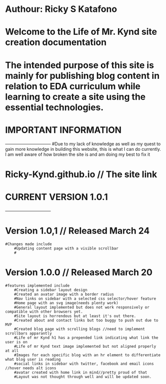 # Authour: Ricky S Katafono
# Welcome to the Life of Mr. Kynd site creation documentation
# The intended purpose of this site is mainly for publishing blog content in relation to EDA curriculum while learning to create a site using the essential technologies.

# IMPORTANT INFORMATION
  –––––––––––––––––––––
  #Due to my lack of knowledge as well as my quest to gain more knowledge in building this website, this is what I can do currently. I am well aware of how broken the site is and am doing my best to fix it 

# Ricky-Kynd.github.io // The site link

# CURRENT VERSION 1.0.1
  –––––––––––––––––––––

# Version 1.0,1 // Released March 24
	#Changes made include
		#Updating content page with a visible scrollbar
		#
# Version 1.0.0 // Released March 20
	#features implemented include
		#Creating a sidebar layout design
		#Created an avatar image with a border radius
		#Nav links on sidebar with a selected css selector/hover feature
		#Home page with an svg image(needs plenty work)
		#General layout implemented but does not work responsively or compatible with other browsers yet.
		#Site layout is horrendous but at least it's out there.
		#Created about and contact links but too buggy to push out due to MVP
		#Created blog page with scrolling blogs //need to implement scrollbars apparantly
		#Life of mr Kynd h1 has a prepended link indicating what link the user is on
		#Life of mr Kynd text image implemented but not aligned properly at all
		#Images for each specific blog with an hr element to differentiate what blog user is reading
		#social links in sidebar with twitter, facebook and email icons //hover needs alt icons
		#avatar created with home link in mind//pretty proud of that
		#Layout was not thought through well and will be updated soon.
		


